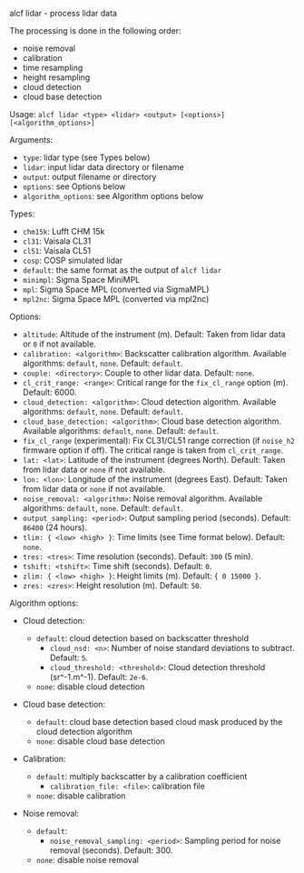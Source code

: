 
alcf lidar - process lidar data

The processing is done in the following order:

- noise removal
- calibration
- time resampling
- height resampling
- cloud detection
- cloud base detection

Usage: `alcf lidar <type> <lidar> <output> [<options>] [<algorithm_options>]`

Arguments:

- `type`: lidar type (see Types below)
- `lidar`: input lidar data directory or filename
- `output`: output filename or directory
- `options`: see Options below
- `algorithm_options`: see Algorithm options below

Types:

- `chm15k`: Lufft CHM 15k
- `cl31`: Vaisala CL31
- `cl51`: Vaisala CL51
- `cosp`: COSP simulated lidar
- `default`: the same format as the output of `alcf lidar`
- `minimpl`: Sigma Space MiniMPL
- `mpl`: Sigma Space MPL (converted via SigmaMPL)
- `mpl2nc`: Sigma Space MPL (converted via mpl2nc)

Options:

- `altitude`: Altitude of the instrument (m).
    Default: Taken from lidar data or `0` if not available.
- `calibration: <algorithm>`: Backscatter calibration algorithm.
    Available algorithms: `default`, `none`. Default: `default`.
- `couple: <directory>`: Couple to other lidar data. Default: `none`.
- `cl_crit_range: <range>`: Critical range for the `fix_cl_range` option (m).
    Default: 6000.
- `cloud_detection: <algorithm>`: Cloud detection algorithm.
    Available algorithms: `default`, `none`. Default: `default`.
- `cloud_base_detection: <algorithm>`: Cloud base detection algorithm.
    Available algorithms: `default`, `none`. Default: `default`.
- `fix_cl_range` (experimental): Fix CL31/CL51 range correction (if `noise_h2`
	firmware option if off). The critical range is taken from `cl_crit_range`.
- `lat: <lat>`: Latitude of the instrument (degrees North).
    Default: Taken from lidar data or `none` if not available.
- `lon: <lon>`: Longitude of the instrument (degrees East).
    Default: Taken from lidar data or `none` if not available.
- `noise_removal: <algorithm>`: Noise removal algorithm.
    Available algorithms: `default`, `none`.  Default: `default`.
- `output_sampling: <period>`: Output sampling period (seconds).
    Default: `86400` (24 hours).
- `tlim: { <low> <high> }`: Time limits (see Time format below).
    Default: `none`.
- `tres: <tres>`: Time resolution (seconds). Default: `300` (5 min).
- `tshift: <tshift>`: Time shift (seconds). Default: `0`.
- `zlim: { <low> <high> }`: Height limits (m). Default: `{ 0 15000 }`.
- `zres: <zres>`: Height resolution (m). Default: `50`.

Algorithm options:

- Cloud detection:
    - `default`: cloud detection based on backscatter threshold
        - `cloud_nsd: <n>`: Number of noise standard deviations to subtract.
            Default: `5`.
        - `cloud_threshold: <threshold>`: Cloud detection threshold
            (sr^-1.m^-1). Default: `2e-6`.
	- `none`: disable cloud detection

- Cloud base detection:
	- `default`: cloud base detection based cloud mask produced by the cloud
		detection algorithm
	- `none`: disable cloud base detection

- Calibration:
    - `default`: multiply backscatter by a calibration coefficient
        - `calibration_file: <file>`: calibration file
	- `none`: disable calibration

- Noise removal:
    - `default`:
        - `noise_removal_sampling: <period>`: Sampling period for noise removal
            (seconds). Default: 300.
    - `none`: disable noise removal
	